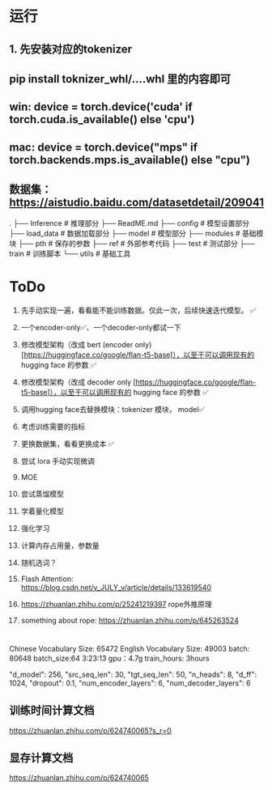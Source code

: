 
# 运行

## 1. 先安装对应的tokenizer
## pip install toknizer_whl/....whl 里的内容即可

## win: device = torch.device('cuda' if torch.cuda.is_available() else 'cpu')
## mac: device = torch.device("mps" if torch.backends.mps.is_available() else "cpu")

## 数据集：https://aistudio.baidu.com/datasetdetail/209041

.
├── Inference  # 推理部分
├── ReadME.md
├── config     # 模型设置部分
├── load_data  # 数据加载部分
├── model      # 模型部分
├── modules    # 基础模块
├── pth        # 保存的参数
├── ref        # 外部参考代码
├── test       # 测试部分
├── train      # 训练脚本
└── utils      # 基础工具



# ToDo
1. 先手动实现一遍，看看能不能训练数据。仅此一次，后续快速迭代模型。 ✅
2. 一个encoder-only✅、一个decoder-only都试一下
3. 修改模型架构（改成 bert (encoder only) [https://huggingface.co/google/flan-t5-base]），以至于可以调用现有的 hugging face 的参数 ✅
4. 修改模型架构（改成 decoder only [https://huggingface.co/google/flan-t5-base]），以至于可以调用现有的 hugging face 的参数 ✅
5. 调用hugging face去替换模块：tokenizer 模块， model✅
6. 考虑训练需要的指标
7. 更换数据集，看看更换成本 ✅
8. 尝试 lora 手动实现微调
9. MOE
10. 尝试蒸馏模型
11. 学着量化模型
12. 强化学习
13. 计算内存占用量，参数量
14. 随机选词？
15. Flash Attention: https://blog.csdn.net/v_JULY_v/article/details/133619540
16. https://zhuanlan.zhihu.com/p/25241219397 rope外推原理

17. something about rope: https://zhuanlan.zhihu.com/p/645263524




#
Chinese Vocabulary Size: 65472
English Vocabulary Size: 49003
batch: 80648
batch_size:64
3:23:13
gpu：4.7g
train_hours: 3hours


"d_model": 256,
"src_seq_len": 30,
"tgt_seq_len": 50,
"n_heads": 8,
"d_ff": 1024,
"dropout": 0.1,
"num_encoder_layers": 6,
"num_decoder_layers": 6

## 训练时间计算文档
https://zhuanlan.zhihu.com/p/624740065?s_r=0

## 显存计算文档
https://zhuanlan.zhihu.com/p/624740065